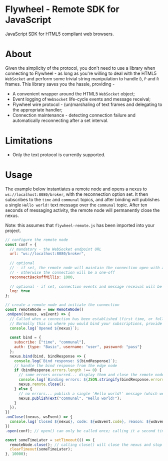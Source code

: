 Flywheel - Remote SDK for JavaScript
===
JavaScript SDK for HTML5 compliant web browsers.

# About
Given the simplicity of the protocol, you don't need to use a library when connecting to Flywheel - as long as you're willing to deal with the HTML5 `WebSocket` and perform some trivial string manipulation to handle `B`, `P` and `R` frames. This library saves you the hassle, providing -

* A convenient wrapper around the HTML5 `WebSocket` object;
* Event logging of `WebSocket` life-cycle events and message receival;
* Flywheel wire protocol - (un)marshaling of text frames and delegating to the appropriate handler;
* Connection maintenance - detecting connection failure and automatically reconnecting after a set interval.

# Limitations

* Only the text protocol is currently supported.

# Usage
The example below instantiates a remote node and opens a nexus to `ws://localhost:8080/broker`, with the reconnection option set. It then subscribes to the `time` and `communal` topics, and after binding will publishes a single `Hello world!` text message over the `communal` topic. After ten seconds of messaging activity, the remote node will permanently close the nexus.

Note: this assumes that `flywheel-remote.js` has been imported into your project.

```javascript
// configure the remote node
const conf = {
  // mandatory - the WebSocket endpoint URL
  url: "ws://localhost:8080/broker", 
  
  // optional 
  // - if set, the remote node will maintain the connection open with a given backoff 
  // - otherwise the connection will be a one-off
  reconnectBackoffMillis: 1000,
  
  // optional - if set, connection events and message receival will be logged
  log: true
};

// create a remote node and initiate the connection
const remoteNode = new RemoteNode()
.onOpen((nexus, wsEvent) => {
  // Called when a connection has been established (first time, or following a reconnect).
  // Normally this is where you would bind your subscriptions, provide initial auth credentials, etc.
  console.log(`Opened ${nexus}`);
  
  const bind = {
    subscribe: ["time", "communal"],
    auth: {type: "Basic", username: "user", password: "pass"}
  };
  nexus.bind(bind, bindResponse => {
    console.log(`Bind response: ${bindResponse}`);
    // handle the bind response from the edge node
    if (bindResponse.errors.length !== 0) {
      // some errors occurred... display them and close the remote node (which will also close the current nexus)
      console.log(`Binding errors: ${JSON.stringify(bindResponse.errors)}`);
      nexus.remote.close();
    } else {
      // no errors... publish a single 'Hello world!' message (which we will also receive ourselves)
      nexus.publishText("communal", "Hello world!");
    }
  });
})
.onClose((nexus, wsEvent) => {
  console.log(`Closed ${nexus}, code: ${wsEvent.code}, reason: ${wsEvent.reason}`);
})
.open(conf); // open() can only be called once; calling it a second time will have no effect unless close() is called

const someTimeLater = setTimeout(() => {
  remoteNode.close(); // calling close() will close the nexus and stop any further reconnection attempts
  clearTimeout(someTimeLater);
}, 10000);
```
